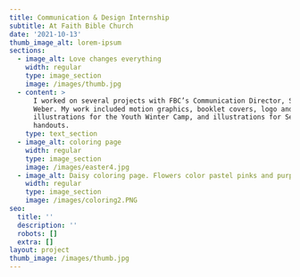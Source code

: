 ```yaml
---
title: Communication & Design Internship
subtitle: At Faith Bible Church
date: '2021-10-13'
thumb_image_alt: lorem-ipsum
sections:
  - image_alt: Love changes everything
    width: regular
    type: image_section
    image: /images/thumb.jpg
  - content: >
      I worked on several projects with FBC’s Communication Director, Seth
      Weber. My work included motion graphics, booklet covers, logo and
      illustrations for the Youth Winter Camp, and illustrations for Sermons and
      handouts.
    type: text_section
  - image_alt: coloring page
    width: regular
    type: image_section
    image: /images/easter4.jpg
  - image_alt: Daisy coloring page. Flowers color pastel pinks and purples.
    width: regular
    type: image_section
    image: /images/coloring2.PNG
seo:
  title: ''
  description: ''
  robots: []
  extra: []
layout: project
thumb_image: /images/thumb.jpg
---
```

